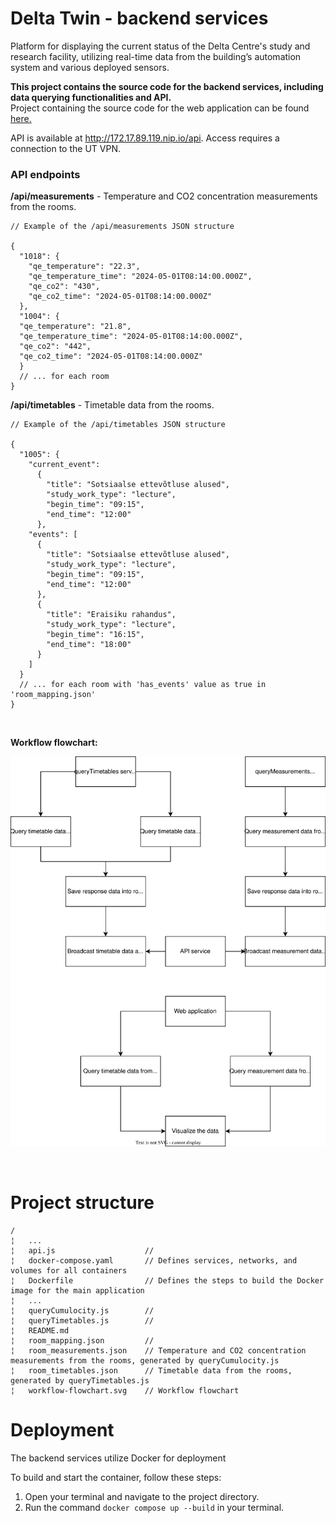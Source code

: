 # Delta Twin - backend services

Platform for displaying the current status of the Delta Centre's study and research facility, utilizing real-time data from the building’s automation system and various deployed sensors.

**This project contains the source code for the backend services, including data querying functionalities and API.**  
Project containing the source code for the web application can be found [here.](https://github.com/thugoo/client-delta-twin)

API is available at http://172.17.89.119.nip.io/api. Access requires a connection to the UT VPN.

### API endpoints
**/api/measurements** - Temperature and CO2 concentration measurements from the rooms.

```
// Example of the /api/measurements JSON structure

{
  "1018": {
    "qe_temperature": "22.3",
    "qe_temperature_time": "2024-05-01T08:14:00.000Z",
    "qe_co2": "430",
    "qe_co2_time": "2024-05-01T08:14:00.000Z"
  },
  "1004": {
  "qe_temperature": "21.8",
  "qe_temperature_time": "2024-05-01T08:14:00.000Z",
  "qe_co2": "442",
  "qe_co2_time": "2024-05-01T08:14:00.000Z"
  }
  // ... for each room
}
```

**/api/timetables** - Timetable data from the rooms.  


```
// Example of the /api/timetables JSON structure

{
  "1005": {
    "current_event":
      {
        "title": "Sotsiaalse ettevõtluse alused",
        "study_work_type": "lecture",
        "begin_time": "09:15",
        "end_time": "12:00"
      },
    "events": [
      {
        "title": "Sotsiaalse ettevõtluse alused",
        "study_work_type": "lecture",
        "begin_time": "09:15",
        "end_time": "12:00"
      },
      {
        "title": "Eraisiku rahandus",
        "study_work_type": "lecture",
        "begin_time": "16:15",
        "end_time": "18:00"
      }
    ]
  }
  // ... for each room with 'has_events' value as true in 'room_mapping.json'
}
```

<br>

**Workflow flowchart:**

![Workflow](workflow.svg)

<br>

# Project structure
```
/
¦   ...
¦   api.js                    // 
¦   docker-compose.yaml       // Defines services, networks, and volumes for all containers
¦   Dockerfile                // Defines the steps to build the Docker image for the main application
¦   ...
¦   queryCumulocity.js        //
¦   queryTimetables.js        //
¦   README.md
¦   room_mapping.json         // 
¦   room_measurements.json    // Temperature and CO2 concentration measurements from the rooms, generated by queryCumulocity.js
¦   room_timetables.json      // Timetable data from the rooms, generated by queryTimetables.js
¦   workflow-flowchart.svg    // Workflow flowchart
```

# Deployment

The backend services utilize Docker for deployment

To build and start the container, follow these steps:

1. Open your terminal and navigate to the project directory.
2. Run the command `docker compose up --build` in your terminal.
